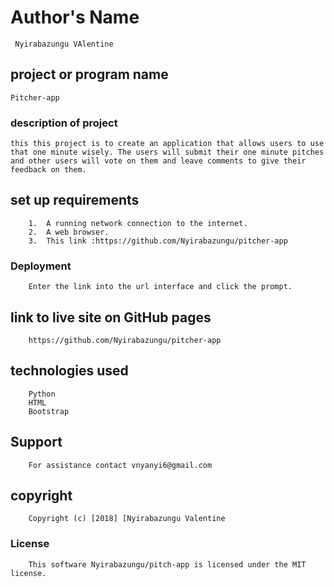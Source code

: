 # Author's Name
     Nyirabazungu VAlentine

## project or program name
    Pitcher-app

### description of project
    this this project is to create an application that allows users to use that one minute wisely. The users will submit their one minute pitches and other users will vote on them and leave comments to give their feedback on them.
        

##  set up requirements
        1.  A running network connection to the internet.
        2.  A web browser.
        3.  This link :https://github.com/Nyirabazungu/pitcher-app


### Deployment
        Enter the link into the url interface and click the prompt.

## link to live site on GitHub pages
        https://github.com/Nyirabazungu/pitcher-app


## technologies used
        Python
        HTML
        Bootstrap
## Support
        For assistance contact vnyanyi6@gmail.com
       
## copyright
        Copyright (c) [2018] [Nyirabazungu Valentine
    
### License
        This software Nyirabazungu/pitch-app is licensed under the MIT license.